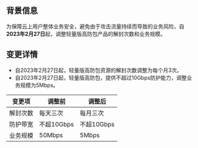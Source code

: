 
## 背景信息
为保障云上用户整体业务安全，避免由于攻击流量持续而导致的业务风险，自**2023年2月27日**起，调整轻量版高防包产品的解封次数和业务规模。

## 变更详情
- 自2023年2月27日起，轻量版高防包资源的解封次数调整为每个月3次。
- 自2023年2月27日起，轻量版高防包，提供不超过10Gbps防护能力，调整业务规模为5Mbps。

|  变更项       | 调整前     | 调整后     |
| -------- | ---------- | ---------- |
| 解封次数 | 每天三次   | 每月三次   |
| 防护带宽| 不超10Gbps | 不超10Gbps |
| 业务规模 | 50Mbps     | 5Mbps      |

